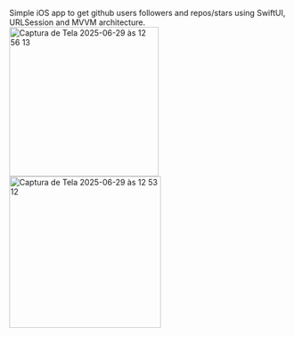 Simple iOS app to get github users followers and repos/stars using SwiftUI, URLSession and MVVM architecture.
<img width="268" alt="Captura de Tela 2025-06-29 às 12 56 13" src="https://github.com/user-attachments/assets/fa888bf7-5e21-4030-ab86-6e755b6e55f0" />
<img width="272" alt="Captura de Tela 2025-06-29 às 12 53 12" src="https://github.com/user-attachments/assets/b51d3446-3bcb-48b0-a515-d9da0235b057" />
